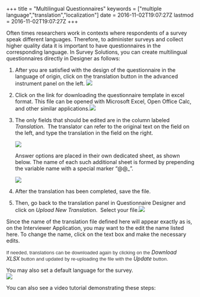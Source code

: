 +++
title = "Multilingual Questionnaires"
keywords = ["multiple language","translation","localization"]
date = 2016-11-02T19:07:27Z
lastmod = 2016-11-02T19:07:27Z
+++

Often times researchers work in contexts where respondents of a survey
speak different languages. Therefore, to administer surveys and collect
higher quality data it is important to have questionnaires in the
corresponding language. In Survey Solutions, you can create multilingual
questionnaires directly in Designer as follows:

1.  After you are satisfied with the design of the questionnaire in the
    language of origin, click on the translation button in the advanced
    instrument panel on the left. ![](/images/710329.png)
2.  Click on the link for downloading the questionnaire template in
    excel format. This file can be opened with Microsoft Excel, Open
    Office Calc, and other similar applications.![](/images/710331.png)
3.  The only fields that should be edited are in the column labeled
    *Translation*.  The translator can refer to the original text on the
    field on the left, and type the translation in the field on the
    right.  
      
    ![](/images/710337.png)  
      
    Answer options are placed in their own dedicated sheet, as shown
    below. The name of each such additional sheet is formed by
    prepending the variable name with a special marker “@@\_”.  
      
    ![](/images/711150.png)
4.  After the translation has been completed, save the file.
5.  Then, go back to the translation panel in Questionnaire Designer and
    click on *Upload New Translation*.  Select your
    file.![](/images/710344.png)

Since the name of the translation file defined here will appear exactly
as is, on the Interviewer Application, you may want to the edit the name
listed here. To change the name, click on the text box and make the
necessary edits.   
  
<span
style="color: rgb(51, 51, 51); font-family: sans-serif, Arial, Verdana, &quot;Trebuchet MS&quot;; font-size: 13px; background-color: rgb(255, 255, 255);">If
needed, translations can be downloaded again by clicking on
the </span>*Download XLSX*<span
style="color: rgb(51, 51, 51); font-family: sans-serif, Arial, Verdana, &quot;Trebuchet MS&quot;; font-size: 13px; background-color: rgb(255, 255, 255);"> button
and updated by re-uploading the file with the </span>*Update*<span
style="color: rgb(51, 51, 51); font-family: sans-serif, Arial, Verdana, &quot;Trebuchet MS&quot;; font-size: 13px; background-color: rgb(255, 255, 255);"> button.</span>  
  
You may also set a default language for the survey.   
![](/images/839988.png)  
  
  
You can also see a video tutorial demonstrating these steps:
